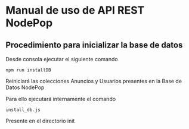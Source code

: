 # Manual de uso de API REST NodePop 

## Procedimiento para inicializar la base de datos

Desde consola ejecutar el siguiente comando 
```
npm run installDB
```

Reiniciará las colecciones Anuncios y Usuarios presentes en la Base de Datos NodePop

Para ello ejecutará internamente el comando 

```
install_db.js
```

Presente en el directorio init

